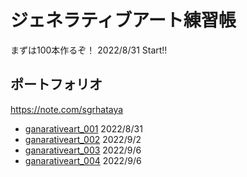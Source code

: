# ジェネラティブアート練習帳

まずは100本作るぞ！ 2022/8/31 Start!!


## ポートフォリオ

https://note.com/sgrhataya

- [ganarativeart_001](https://note.com/sgrhataya/n/n7fb1c29f3bf2) 2022/8/31
- [ganarativeart_002](https://note.com/sgrhataya/n/n0e2a9091f824) 2022/9/2
- [ganarativeart_003](https://note.com/sgrhataya/n/nddd0e52edffb) 2022/9/6
- [ganarativeart_004](https://note.com/sgrhataya/n/n4b754d4f1772) 2022/9/6
